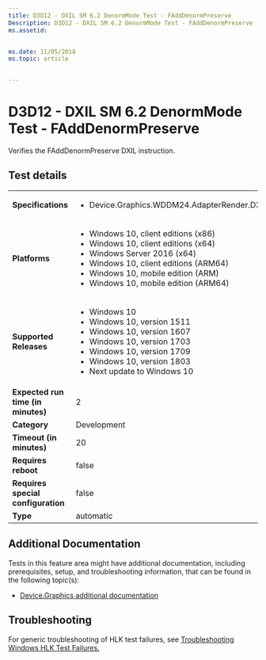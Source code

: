 ```yaml
---
title: D3D12 - DXIL SM 6.2 DenormMode Test - FAddDenormPreserve
Description: D3D12 - DXIL SM 6.2 DenormMode Test - FAddDenormPreserve
ms.assetid: 


ms.date: 11/05/2018
ms.topic: article


---
```


# D3D12 - DXIL SM 6.2 DenormMode Test - FAddDenormPreserve

Verifies the FAddDenormPreserve DXIL instruction.

## Test details

|||
|---|---|
| **Specifications**  | <ul><li>Device.Graphics.WDDM24.AdapterRender.D3D12.DXILCore.ShaderModel62.CoreRequirement</li></ul> |  
| **Platforms**   | <ul><li>Windows 10, client editions (x86)</li><li>Windows 10, client editions (x64)</li><li>Windows Server 2016 (x64)</li><li>Windows 10, client editions (ARM64)</li><li>Windows 10, mobile edition (ARM)</li><li>Windows 10, mobile edition (ARM64)</li></ul> |
| **Supported Releases** | <ul><li>Windows 10</li><li>Windows 10, version 1511</li><li>Windows 10, version 1607</li><li>Windows 10, version 1703</li><li>Windows 10, version 1709</li><li>Windows 10, version 1803</li><li>Next update to Windows 10</li></ul> |
|**Expected run time (in minutes)**| 2 |
|**Category**| Development |
|**Timeout (in minutes)**| 20 |
|**Requires reboot**| false |
|**Requires special configuration**| false |
|**Type**| automatic |




## Additional Documentation
Tests in this feature area might have additional documentation, including prerequisites, setup, and troubleshooting information, that can be found in the following topic(s): <ul><li>[Device.Graphics additional documentation](device-graphics-additional-documentation.md)</li></ul>

## Troubleshooting
For generic troubleshooting of HLK test failures, see [Troubleshooting Windows HLK Test Failures.](../user/troubleshooting-windows-hlk-test-failures.md)